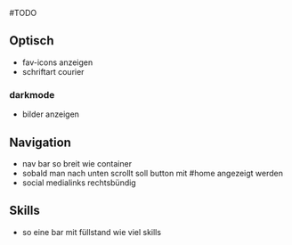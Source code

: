 #TODO

## Optisch
- fav-icons anzeigen
- schriftart courier

### darkmode
- bilder anzeigen

## Navigation
- nav bar so breit wie container
- sobald man nach unten scrollt soll button mit #home angezeigt werden
- social medialinks rechtsbündig

## Skills
- so eine bar mit füllstand wie viel skills
